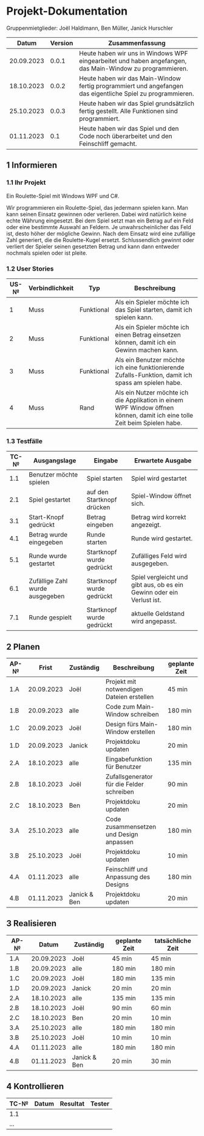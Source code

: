 # Projekt-Dokumentation


Gruppenmietglieder:
Joël Haldimann, 
Ben Müller, 
Janick Hurschler


| Datum | Version | Zusammenfassung                                              |
| ----- | ------- | ------------------------------------------------------------ |
|   20.09.2023    | 0.0.1   | Heute haben wir uns in Windows WPF eingearbeitet und haben angefangen, das Main-Window zu programmieren. |
|    18.10.2023   | 0.0.2    |    Heute haben wir das Main-Window fertig programmiert und angefangen das eigentliche Spiel zu programmieren.      |                                                    |
|    25.10.2023   | 0.0.3   |              Heute haben wir das Spiel grundsätzlich fertig gestellt. Alle Funktionen sind programmiert.|                                                |
|01.11.2023|0.1|Heute haben wir das Spiel und den Code noch überarbeitet und den Feinschliff gemacht.|

## 1 Informieren

### 1.1 Ihr Projekt

Ein Roulette-Spiel mit Windows WPF und C#.

Wir programmieren ein Roulette-Spiel, das jedermann spielen kann. Man kann seinen Einsatz gewinnen oder verlieren. Dabei wird natürlich keine echte Währung eingesetzt. Bei dem Spiel setzt man ein Betrag auf ein Feld oder eine bestimmte Auswahl an Feldern. Je unwahrscheinlicher das Feld ist, desto höher der mögliche Gewinn. Nach dem Einsatz wird eine zufällige Zahl generiert, die die Roulette-Kugel ersetzt. Schlussendlich gewinnt oder verliert der Spieler seinen gesetzten Betrag und kann dann entweder nochmals spielen oder ist pleite.


### 1.2 User Stories

| US-№ | Verbindlichkeit | Typ  | Beschreibung                       |
| ---- | --------------- | ---- | ---------------------------------- |
| 1    |       Muss          |   Funktional   | Als ein Spieler möchte ich das Spiel starten, damit ich spielen kann. |
| 2  |  Muss               |   Funktional   |     Als ein Spieler möchte ich einen Betrag einsetzen können, damit ich ein Gewinn machen kann.                               |
|3|Muss|Funktional|Als ein Benutzer möchte ich eine funktionierende Zufalls-Funktion, damit ich spass am spielen habe.|
|4|Muss|Rand|Als ein Nutzer möchte ich die Applikation in einem WPF Window öffnen können, damit ich eine tolle Zeit beim Spielen habe.|


### 1.3 Testfälle

| TC-№ | Ausgangslage | Eingabe | Erwartete Ausgabe |
| ---- | ------------ | ------- | ----------------- |
| 1.1  |     Benutzer möchte spielen      |   Spiel starten     |      Spiel wird gestartet             |
| 2.1  |  Spiel gestartet             |     auf den Startknopf drücken    |   Spiel-Window öffnet sich.                |
| 3.1  |       Start-Knopf gedrückt       |    Betrag eingeben     |         Betrag wird korrekt angezeigt.          |
| 4.1  |       Betrag wurde eingegeben       |    Runde starten     |        Runde wird gestartet.           |
| 5.1  |      Runde wurde gestartet        |    Startknopf wurde gedrückt   |       Zufälliges Feld wird ausgegeben.            |
| 6.1  |       Zufällige Zahl wurde ausgegeben       |    Startknopf wurde gedrückt    |         Spiel vergleicht und gibt aus, ob es ein Gewinn oder ein Verlust ist.          |
| 7.1  |      Runde gespielt        |    Startknopf wurde gedrückt     |         aktuelle Geldstand wird angepasst.          |

## 2 Planen

| AP-№ | Frist | Zuständig | Beschreibung | geplante Zeit |
| ---- | ----- | --------- | ------------ | ------------- |
| 1.A  |  20.09.2023     |    Joël       |      Projekt mit notwendigen Dateien erstellen      |        45 min       |
| 1.B  |   20.09.2023    |    alle      |       Code zum Main-Window schreiben      |     180 min          |
| 1.C | 20.09.2023 | Joël | Design fürs Main-Window erstellen| 180 min |
| 1.D|20.09.2023 | Janick| Projektdoku updaten| 20 min |
|2.A |18.10.2023 |alle |Eingabefunktion für Benutzer |135 min |
|2.B | 18.10.2023|Joël |Zufallsgenerator für die Felder schreiben |90 min |
|2.C | 18.10.2023|Ben |Projektdoku updaten | 20 min|
|3.A |25.10.2023 |alle |Code zusammensetzen und Design anpassen |180 min |
|3.B | 25.10.2023|Joël | Projektdoku updaten|10 min |
| 4.A|01.11.2023 |alle | Feinschliff und Anpassung des Designs|180 min |
|4.B |01.11.2023 | Janick & Ben|Projektdoku updaten |20 min |


## 3 Realisieren

| AP-№ | Datum | Zuständig | geplante Zeit | tatsächliche Zeit |
| ---- | ----- | --------- | ------------- | ----------------- |
| 1.A  |   20.09.2023    |   Joël        |   45 min            |    45 min               |
| 1.B|20.09.2023      |    alle       |       180 min        |      180 min             |
|1.C |20.09.2023 |Joël |180 min | 135 min|
|1.D |20.09.2023 |Janick |20 min |20 min |
|2.A |18.10.2023 |alle |135 min |135 min |
|2.B |18.10.2023 |Joël |90 min |60 min |
|2.C |18.10.2023 |Ben |20 min |10 min |
|3.A |25.10.2023 |alle |180 min | 180 min|
|3.B | 25.10.2023|Joël |10 min |10 min|
|4.A |01.11.2023 |alle |180 min | 180 min|
|4.B |01.11.2023 |Janick & Ben|20 min |30 min |

## 4 Kontrollieren

| TC-№ | Datum | Resultat | Tester |
| ---- | ----- | -------- | ------ |
| 1.1  |       |          |        |
| ...  |       |          |        |
